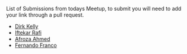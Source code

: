List of Submissions from todays Meetup, to submit you will need to add your link through a pull request.

* [Dirk Kelly](http://github.com/dirkkelly/dirkkelly.github.com)
* [Iftekar Rafi](http://github.com/iftekarrafi/iftekarrafi.github.com)
* [Afroza Ahmed](http://afrozahmed98.github.io/afrozahmed98)
* [Fernando Franco](https://github.com/fendi626/fendi626.github.io)
